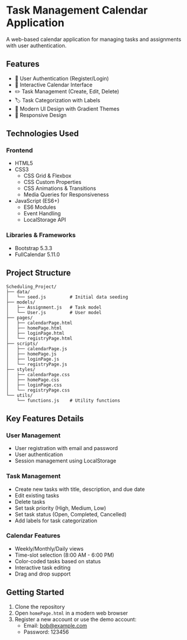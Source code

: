 # Task Management Calendar Application

A web-based calendar application for managing tasks and assignments with user authentication.

## Features

- 👤 User Authentication (Register/Login)
- 📅 Interactive Calendar Interface
- ✏️ Task Management (Create, Edit, Delete)
- 🏷️ Task Categorization with Labels
- 🎨 Modern UI Design with Gradient Themes
- 📱 Responsive Design

## Technologies Used

### Frontend
- HTML5
- CSS3
  - CSS Grid & Flexbox
  - CSS Custom Properties
  - CSS Animations & Transitions
  - Media Queries for Responsiveness
- JavaScript (ES6+)
  - ES6 Modules
  - Event Handling
  - LocalStorage API

### Libraries & Frameworks
- Bootstrap 5.3.3
- FullCalendar 5.11.0

## Project Structure

```
Scheduling_Project/
├── data/
│   └── seed.js         # Initial data seeding
├── models/
│   ├── Assignment.js   # Task model
│   └── User.js         # User model
├── pages/
│   ├── calendarPage.html
│   ├── homePage.html
│   ├── loginPage.html
│   └── registryPage.html
├── scripts/
│   ├── calendarPage.js
│   ├── homePage.js
│   ├── loginPage.js
│   └── registryPage.js
├── styles/
│   ├── calendarPage.css
│   ├── homePage.css
│   ├── loginPage.css
│   └── registryPage.css
└── utils/
    └── functions.js    # Utility functions
```

## Key Features Details

### User Management
- User registration with email and password
- User authentication
- Session management using LocalStorage

### Task Management
- Create new tasks with title, description, and due date
- Edit existing tasks
- Delete tasks
- Set task priority (High, Medium, Low)
- Set task status (Open, Completed, Cancelled)
- Add labels for task categorization

### Calendar Features
- Weekly/Monthly/Daily views
- Time-slot selection (8:00 AM - 6:00 PM)
- Color-coded tasks based on status
- Interactive task editing
- Drag and drop support

## Getting Started

1. Clone the repository
2. Open `homePage.html` in a modern web browser
3. Register a new account or use the demo account:
   - Email: bob@example.com
   - Password: 123456
